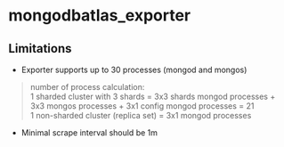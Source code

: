 # mongodbatlas_exporter


## Limitations

- Exporter supports up to 30 processes (mongod and mongos)
> number of process calculation:\
> 1 sharded cluster with 3 shards = 3x3 shards mongod processes + 3x3 mongos processes + 3x1 config mongod processes = 21\
> 1 non-sharded cluster (replica set) = 3x1 mongod processes
- Minimal scrape interval should be 1m
